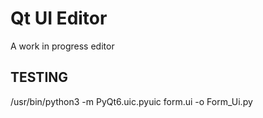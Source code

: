 # Qt UI Editor

A work in progress editor

## TESTING

/usr/bin/python3 -m PyQt6.uic.pyuic form.ui -o Form_Ui.py
